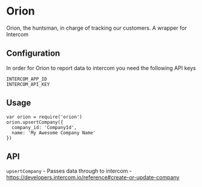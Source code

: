# Orion
Orion, the huntsman, in charge of tracking our customers. A wrapper for Intercom

## Configuration

In order for Orion to report data to intercom you need the following API keys

```
INTERCOM_APP_ID
INTERCOM_API_KEY
```

## Usage

```
var orion = require('orion')
orion.upsertCompany({
  company_id: 'CompanyId',
  name: 'My Awesome Company Name'
})
```

## API

`upsertCompany` - Passes data through to intercom - https://developers.intercom.io/reference#create-or-update-company

